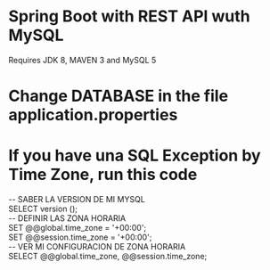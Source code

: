 # Spring Boot with REST API wuth MySQL
Requires JDK 8, MAVEN 3 and MySQL 5
# Change DATABASE in the file application.properties
# If you have una SQL Exception by Time Zone, run this code

  -- SABER LA VERSION DE MI MYSQL <br>
SELECT version (); <br>
-- DEFINIR LAS ZONA HORARIA <br>
SET @@global.time_zone = '+00:00'; <br>
SET @@session.time_zone = '+00:00'; <br>
-- VER MI CONFIGURACION DE ZONA HORARIA <br>
SELECT @@global.time_zone, @@session.time_zone; <br>
